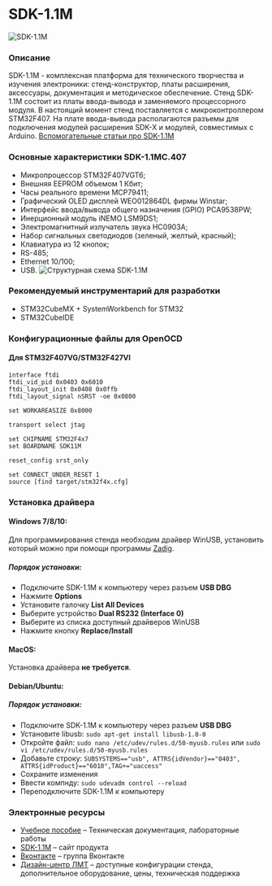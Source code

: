 # SDK-1.1M
![SDK-1.1M](https://cdn.bitrix24.ru/b7462885/landing/2ca/2ca398edf04bc44f40c235946ee1b2f0/sdk11_2x.jpg)
### Описание
SDK-1.1M - комплексная платформа для технического творчества и изучения электроники:
стенд-конструктор, платы расширения, аксессуары, документация и методическое обеспечение.
Стенд SDK-1.1M состоит из платы ввода-вывода и заменяемого процессорного модуля. В настоящий момент стенд поставляется с микроконтроллером STM32F407. На плате ввода-вывода располагаются разъемы для подключения модулей расширения SDK-Х и модулей, совместимых с Arduino.
[Вспомогательные статьи про SDK-1.1M](http://cs-blog.ru/tag/sdk-1-1m/)
### Основные характеристики SDK-1.1MC.407
- Микропроцессор STM32F407VGT6;
- Внешняя EEPROM объемом 1 Кбит;
- Часы реального времени MCP79411;
- Графический OLED дисплей WEO012864DL фирмы Winstar;
- Интерфейс ввода/вывода общего назначения (GPIO) PCA9538PW;
- Инерционный модуль iNEMO LSM9DS1;
- Электромагнитный излучатель звука HC0903A;
- Набор сигнальных светодиодов (зеленый, желтый, красный);
- Клавиатура из 12 кнопок;
- RS-485;
- Ethernet 10/100;
- USB.
![Структурная схема SDK-1.1M](https://cdn.bitrix24.ru/b7462885/landing/e81/e81fd718179eaa9734f0d0913b2b0d46/SDK-1.1MC.407.png)
### Рекомендуемый инструментарий для разработки
- STM32CubeMX + SystemWorkbench for STM32
- STM32CubeIDE
### Конфигурационные файлы для OpenOCD
#### Для STM32F407VG/STM32F427VI
```
interface ftdi
ftdi_vid_pid 0x0403 0x6010
ftdi_layout_init 0x0408 0x0ffb
ftdi_layout_signal nSRST -oe 0x0800 

set WORKAREASIZE 0x8000

transport select jtag

set CHIPNAME STM32F4x7
set BOARDNAME SDK11M

reset_config srst_only

set CONNECT_UNDER_RESET 1
source [find target/stm32f4x.cfg]
```
### Установка драйвера
#### Windows 7/8/10:
Для программирования стенда необходим драйвер WinUSB, установить который можно при помощи программы [Zadig](https://zadig.akeo.ie/).
##### Порядок установки:
- Подключите SDK-1.1M к компьютеру через разъем <b>USB DBG</b>
- Нажмите <b>Options</b>
- Установите галочку <b>List All Devices</b>
- Выберите устройство <b>Dual RS232 (Interface 0)</b>
- Выберите из списка доступный драйверов WinUSB
- Нажмите кнопку <b>Replace/Install</b>
#### MacOS:
Установка драйвера <b>не требуется</b>.
#### Debian/Ubuntu:
##### Порядок установки:
- Подключите SDK-1.1M к компьютеру через разъем <b>USB DBG</b>
- Установите libusb:
`sudo apt-get install libusb-1.0-0`
- Откройте файл:
`sudo nano /etc/udev/rules.d/50-myusb.rules` или `sudo vi /etc/udev/rules.d/50-myusb.rules`
- Добавьте строку:
`SUBSYSTEMS=="usb", ATTRS{idVendor}=="0403",
ATTRS{idProduct}=="6010",TAG+="uaccess"`
- Сохраните изменения
- Ввести компнду: `sudo udevadm control --reload`
- Переподключите SDK-1.1M к компьютеру
### Электронные ресурсы
- [Учебное пособие](https://books.ifmo.ru/file/pdf/3031.pdf) – Техническая документация, лабораторные работы<br/>
- [SDK-1.1M](https://sdk11.ru) – сайт продукта<br/>
- [Вконтакте](https://vk.com/lmtspb) – группа Вконтакте<br/>
- [Дизайн-центр ЛМТ](http://lmt.spb.ru) – доступные конфигурации стенда, дополнительное оборудование, цены, техническая поддержка<br/>
